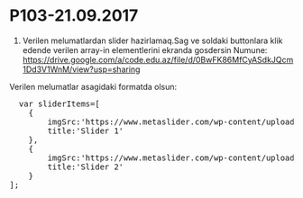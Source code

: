 # P103-21.09.2017

1. Verilen melumatlardan slider hazirlamaq.Sag ve soldaki buttonlara klik edende verilen array-in elementlerini ekranda gosdersin
Numune:
https://drive.google.com/a/code.edu.az/file/d/0BwFK86MfCyASdkJQcm1Dd3V1WnM/view?usp=sharing
  
  Verilen melumatlar asagidaki formatda olsun:
  <pre>
  var sliderItems=[
	{
		imgSrc:'https://www.metaslider.com/wp-content/uploads/2014/11/mountains1.jpg',
		title:'Slider 1'
	},
	{
		imgSrc:'https://www.metaslider.com/wp-content/uploads/2014/11/mountains1.jpg',
		title:'Slider 2'
	}
];
</pre>
